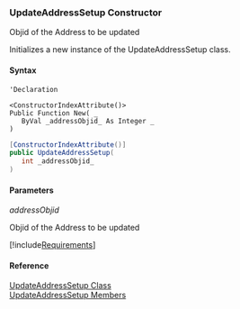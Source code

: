 ﻿### UpdateAddressSetup Constructor

Objid of the Address to be updated

Initializes a new instance of the UpdateAddressSetup class.

#### Syntax

```vbnet
'Declaration

<ConstructorIndexAttribute()>
Public Function New( _
   ByVal _addressObjid_ As Integer _
)
```

```csharp
[ConstructorIndexAttribute()]
public UpdateAddressSetup( 
   int _addressObjid_
)
```

#### Parameters

_addressObjid_

Objid of the Address to be updated

[!include[Requirements](../partials/requirements.md)]

#### Reference

[UpdateAddressSetup Class](FChoice.Toolkits.Clarify~FChoice.Toolkits.Clarify.Interfaces.UpdateAddressSetup.md)  
[UpdateAddressSetup Members](FChoice.Toolkits.Clarify~FChoice.Toolkits.Clarify.Interfaces.UpdateAddressSetup_members.md)